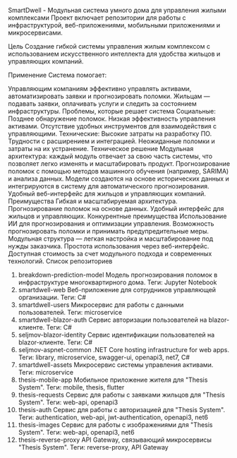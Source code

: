 SmartDwell - Модульная система умного дома для управления жилыми комплексами
Проект включает репозитории для работы с инфраструктурой, веб-приложениями, мобильными приложениями и микросервисами.

Цель
Создание гибкой системы управления жилым комплексом с использованием искусственного интеллекта для удобства жильцов и управляющих компаний.

Применение
Система помогает:

Управляющим компаниям эффективно управлять активами, автоматизировать заявки и прогнозировать поломки.
Жильцам — подавать заявки, оплачивать услуги и следить за состоянием инфраструктуры.
Проблемы, которые решает система
Социальные:
Позднее обнаружение поломок.
Низкая эффективность управления активами.
Отсутствие удобных инструментов для взаимодействия с управляющими.
Технические:
Высокие затраты на разработку ПО.
Трудности с расширением и интеграцией.
Неожиданные поломки и затраты на их устранение.
Техническое решение
Модульная архитектура: каждый модуль отвечает за свою часть системы, что позволяет легко изменять и масштабировать продукт.
Прогнозирование поломок с помощью методов машинного обучения (например, SARIMA) и анализа данных. Модели создаются на основе исторических данных и интегрируются в систему для автоматического прогнозирования.
Удобный веб-интерфейс для жильцов и управляющих компаний.
Преимущества
Гибкая и масштабируемая архитектура.
Прогнозирование поломок на основе данных.
Удобный интерфейс для жильцов и управляющих.
Конкурентные преимущества
Использование ИИ для прогнозирования и оптимизации управления.
Возможность прогнозировать поломки и принимать предупредительные меры.
Модульная структура — легкая настройка и масштабирование под нужды заказчика.
Простота использования через веб-интерфейс.
Доступная стоимость за счет модульного подхода и современных технологий.
Список репозиториев
1. breakdown-prediction-model
Модель прогнозирования поломок в инфраструктуре многоквартирного дома.
Теги: Jupyter Notebook
2. smartdwell-web
Веб-приложение для сотрудников управляющей организации.
Теги: C#
3. smartdwell-users
Микросервис для работы с данными пользователей.
Теги: microservice
4. smartdwell-blazor-auth
Сервис авторизации пользователей на blazor-клиенте.
Теги: C#
5. seljmov-blazor-identity
Сервис идентификации пользователей на blazor-клиенте.
Теги: C#
6. seljmov-aspnet-common
.NET Core hosting infrastructure for web apps.
Теги: library, microservice, swagger-ui, openapi3, net7, C#
7. smartdwell-assets
Микросервис системы управления активами.
Теги: microservice
8. thesis-mobile-app
Мобильное приложение жителя для "Thesis System".
Теги: mobile, thesis, flutter
9. thesis-requests
Сервис для работы с заявками жильцов для "Thesis System".
Теги: web-api, openapi3
10. thesis-auth
Сервис для работы с авторизацией для "Thesis System".
Теги: authentication, web-api, jwt-authentication, openapi3, net6
11. thesis-images
Сервис для работы с изображениями для "Thesis System".
Теги: web-api, openapi3, net6
12. thesis-reverse-proxy
API Gateway, связывающий микросервисы "Thesis System".
Теги: reverse-proxy, API Gateway
